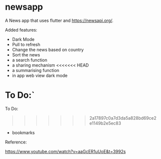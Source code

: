 # newsapp

A News app that uses flutter and https://newsapi.org/.

Added features:
- Dark Mode
- Pull to refresh
- Change the news based on country
- Sort the news
- a search function
- a sharing mechanism
<<<<<<< HEAD
- a summarising function
- in app web view dark mode

To Do:`
=======

To Do:
>>>>>>> 2a17897c0a7d3da5a828bd69ce2e1149b2e5ec83
- bookmarks

Reference:

https://www.youtube.com/watch?v=aaGcER1uUoE&t=3992s
